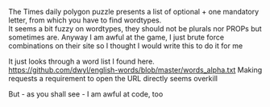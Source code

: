 The Times daily polygon puzzle presents a list of optional + one mandatory letter, from which you have to find wordtypes.  
It seems a bit fuzzy on wordtypes, they should not be plurals nor PROPs but sometimes are.
Anyway I am awful at the game, I just brute force combinations on their site so I thought I would write this to do it for me

It just looks through a word list I found here. https://github.com/dwyl/english-words/blob/master/words_alpha.txt
Making requests a requirement to open the URL directly seems overkill

But - as you shall see - I am awful at code, too
